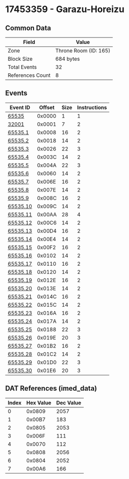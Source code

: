 # 17453359 - Garazu-Horeizu

## Common Data

| Field            | Value                 |
|------------------|-----------------------|
| Zone             | Throne Room (ID: 165) |
| Block Size       | 684 bytes             |
| Total Events     | 32                    |
| References Count | 8                     |

## Events

| Event ID                  | Offset   |   Size |   Instructions |
|---------------------------|----------|--------|----------------|
| [65535](./65535.md)       | 0x0000   |      1 |              1 |
| [32001](./32001.md)       | 0x0001   |      7 |              2 |
| [65535.1](./65535.1.md)   | 0x0008   |     16 |              2 |
| [65535.2](./65535.2.md)   | 0x0018   |     14 |              2 |
| [65535.3](./65535.3.md)   | 0x0026   |     22 |              3 |
| [65535.4](./65535.4.md)   | 0x003C   |     14 |              2 |
| [65535.5](./65535.5.md)   | 0x004A   |     22 |              3 |
| [65535.6](./65535.6.md)   | 0x0060   |     14 |              2 |
| [65535.7](./65535.7.md)   | 0x006E   |     16 |              2 |
| [65535.8](./65535.8.md)   | 0x007E   |     14 |              2 |
| [65535.9](./65535.9.md)   | 0x008C   |     16 |              2 |
| [65535.10](./65535.10.md) | 0x009C   |     14 |              2 |
| [65535.11](./65535.11.md) | 0x00AA   |     28 |              4 |
| [65535.12](./65535.12.md) | 0x00C6   |     14 |              2 |
| [65535.13](./65535.13.md) | 0x00D4   |     16 |              2 |
| [65535.14](./65535.14.md) | 0x00E4   |     14 |              2 |
| [65535.15](./65535.15.md) | 0x00F2   |     16 |              2 |
| [65535.16](./65535.16.md) | 0x0102   |     14 |              2 |
| [65535.17](./65535.17.md) | 0x0110   |     16 |              2 |
| [65535.18](./65535.18.md) | 0x0120   |     14 |              2 |
| [65535.19](./65535.19.md) | 0x012E   |     16 |              2 |
| [65535.20](./65535.20.md) | 0x013E   |     14 |              2 |
| [65535.21](./65535.21.md) | 0x014C   |     16 |              2 |
| [65535.22](./65535.22.md) | 0x015C   |     14 |              2 |
| [65535.23](./65535.23.md) | 0x016A   |     16 |              2 |
| [65535.24](./65535.24.md) | 0x017A   |     14 |              2 |
| [65535.25](./65535.25.md) | 0x0188   |     22 |              3 |
| [65535.26](./65535.26.md) | 0x019E   |     20 |              3 |
| [65535.27](./65535.27.md) | 0x01B2   |     16 |              2 |
| [65535.28](./65535.28.md) | 0x01C2   |     14 |              2 |
| [65535.29](./65535.29.md) | 0x01D0   |     22 |              3 |
| [65535.30](./65535.30.md) | 0x01E6   |     20 |              3 |

## DAT References (imed_data)

|   Index | Hex Value   |   Dec Value |
|---------|-------------|-------------|
|       0 | 0x0809      |        2057 |
|       1 | 0x00B7      |         183 |
|       2 | 0x0805      |        2053 |
|       3 | 0x006F      |         111 |
|       4 | 0x0070      |         112 |
|       5 | 0x0808      |        2056 |
|       6 | 0x0804      |        2052 |
|       7 | 0x00A6      |         166 |
